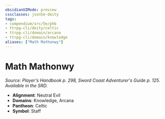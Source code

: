 ```yaml
---
obsidianUIMode: preview
cssclasses: json5e-deity
tags:
- compendium/src/5e/phb
- ttrpg-cli/deity/celtic
- ttrpg-cli/domain/arcana
- ttrpg-cli/domain/knowledge
aliases: ["Math Mathonwy"]
---
```

# Math Mathonwy
*Source: Player's Handbook p. 298, Sword Coast Adventurer's Guide p. 125. Available in the SRD.* 

- **Alignment**: Neutral Evil
- **Domains**: Knowledge, Arcana
- **Pantheon**: Celtic
- **Symbol**: Staff